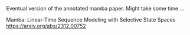Eventual version of the annotated mamba paper. Might take some time ... 

Mamba: Linear-Time Sequence Modeling with Selective State Spaces
https://arxiv.org/abs/2312.00752
